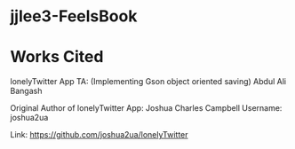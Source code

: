 # jjlee3-FeelsBook

Works Cited
===================
lonelyTwitter App
TA: 
(Implementing Gson object oriented saving)
Abdul Ali Bangash

Original Author of lonelyTwitter App:
Joshua Charles Campbell
Username:
joshua2ua

Link:
https://github.com/joshua2ua/lonelyTwitter
